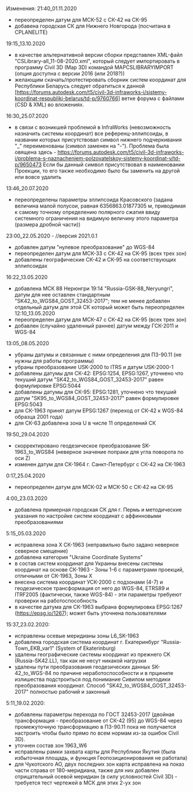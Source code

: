 Изменения:
21:40_01.11.2020
- переопределен датум для МСК-52 с СК-42 на СК-95
- добавена городская СК для Нижнего Новгорода (посчитана в CPLANELITE)

19:15_13.10.2020
- в качестве альтернативной версии сборки представлен XML-файл "CSLibrary-all_11-08-2020.xml", который следует импортировать в программу Civil 3D (Map 3D) командой MAPCSLIBRARYIMPORT (опция доступна с версии 2016 (или 2018?))
- желающим скачать/протестировать сборник систем координат для Республики Беларусь следует обратиться к данной [https://forums.autodesk.com/t5/civil-3d-infraworks-i/sistemy-koordinat-respubliki-belarus/td-p/9760766] ветке форума с файлами (CSD & XML) во вложениях.

16:30_25.07.2020
- в связи с возникшей проблемой в InfraWorks (невозможность назначить системы координат) все референц-эллипсоиды, в названии которых присутствовал символ нижнего подчеркивания "_" переименованы (символ заменен на "-"). Проблема была овящена здесь - https://forums.autodesk.com/t5/civil-3d-infraworks-i/problema-s-naznacheniem-polzovatelskoy-sistemy-koordinat-v/td-p/9650473 Если бы данный символ присутствовал в наименовании Проекции, то его также необходимо было бы заменить на другой или вовсе удалить

13:46_20.07.2020
- переопределены параметры эллипсоида Красовского (задана величина малой полусои, равная 6356863.01877305 м, приводимая к самому точному определению полярного сжатия ввиду системного ограничения на видимую величину этого параметра (размера дробной части))

23:00_22.05.2020 - //версия 2021.0.1
- добавлен датум "нулевое преобразование" до WGS-84
- переопределен датум для МСК-33 с СК-42 на СК-95 (всех трех зон)
- добавлены географические СК-42 и СК-95 на соответствующих эллипсоидах

16:22_13.05.2020
- добавлена МСК 88 Нерюнгри 19:14 "Russia-GSK-88_Neryungri", датум для нее оставлен стандартным "SK42_to_WGS84_GOST_32453-2017"; тем не менее добавлен отдельный датум для этой СК который может быть переопределен
12:10_13.05.2020
- переопределен датум для МСК-47 с СК-42 на СК-95 (всех трех зон)
- добавлен (случайно удаленный раннее) датум между ГСК-2011 и WGS-84

13:05_08.05.2020
- убраны датумы и связанные с ними определения для ПЗ-90.11 (не нужны для работы программы)
- убраны преобразование USK-2000 to ITRS и датум USK-2000-1
- добавлены датумы для СК-42: EPSG:1254, EPSG:1267, уточнено что текуший датум "SK42_to_WGS84_GOST_32453-2017" равен формулировке EPSG:5044
- добавлены датумы для СК-95: EPSG:1281, уточнено что текуший датум "SK95_to_WGS84_GOST_32453-2017" равен формулировке EPSG:5043
- для СК-1963 принят датум EPSG:1267 (переход от СК-42 к WGS-84 образца 2001 года)
- для СК-63 добавлена зона U в числе 11 определений СК

19:50_29.04.2020
- скорректировано геодезическое преобразование SK-1963_to_WGS84 (неверное значение попраки для угла поворота по оси Z)
- изменен датум для СК-1964 г. Санкт-Петербург с СК-42 на СК-1963

0:17_25.04.2020
- переопределен датум для МСК-02 и МСК-50 с СК-42 на СК-95

4:00_23.03.2020
- добавлена примерная городская СК для г. Пермь и методические указания по настройке систем координат с аффинновыми преобразованиями

5:15_05.03.2020
- исправлена зона Х СК-1963 (неправильно было задано неверное северное смещение)
- добавлена категория "Ukraine Coordinate Systems"
- в состав систем координат для Украины внесены системы координат на основе СК-1963 - Зоны 1-6 с параметрами проекций, отличными от СК-1963, Зоны Х
- внесена система координат УСК-2000 с подзонами (4-7) и геодезическое трансформация от него до WGS-84, ETRS89 и ITRF2005 (фактически, также WGS-84) - эти параметры требуеют проверки на работоспособность
- в качестве датума для СК-1963 выбрана формулировка 	EPSG:1267 (https://epsg.io/1267); может быть уточнена пользователями

15:37_23.02.2020:
- исправлены осевые меридианы зоны L6_SK-1963
- добавлена городская система координат г. Екатеринбург "Russia-Town_EKB_var1" (System of Ekaterinburg)
- удалены географические системы координат из прежнего CK (Russia-SK42.LL), так как не несут никакой нагрузки
- удалены пути преобразования геодезических данных SK-42_to_WGS-84 по причине неработоспособности и в прцинипе излишества подстроиться под понимание Сивилом методики преобразования координат. Способ "SK42_to_WGS84_GOST_32453-2017" полностью рабочий и законный

5:11_19.02.2020:
- добавлены параметры перехода по ГОСТ 32453-2017 (двойная трансформация - преобразование от СК-42 (95) до WGS-84 через промежуточную трансформацию в ПЗ-90.11 пока не получается настроить чтобы было прямо по всем нормам из-за ошибок Civil 3D).
- уточнен состав зон 1963_W6
- исправлены рамки захвата карты для Республики Якутия (была избыточная площадь, и функция Геопозиционирования не работала)
- для Чукотского АО, двух последних зон карта исправлена на показ части справа от 180-меридиана, также для них добавлен отрицательный осевой меридиан (в силу условностей Civil 3D) - требуется тест чертежей в МСК для этих 2-ух зон
